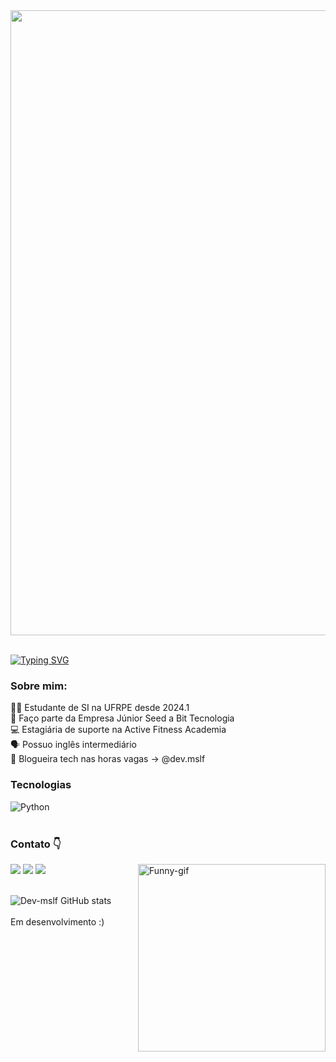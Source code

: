 <div align="center">
<img src="https://github.com/user-attachments/assets/ad12ba88-8156-43e5-9aca-61737122897f" width="1000px" />
</div>

<br>

[![Typing SVG](https://readme-typing-svg.herokuapp.com?font=Fira+Code&weight=100&size=25&duration=4000&pause=1000&color=1700d1&center=true&vCenter=true&random=false&width=1000&lines=Estudante+de+Sistemas+de+Informação+em+desenvolvimento)](https://git.io/typing-svg)


### Sobre mim: 
👩‍💻 Estudante de SI na UFRPE desde 2024.1
<br>
💙 Faço parte da Empresa Júnior Seed a Bit Tecnologia
<br>
💻 Estagiária de suporte na Active Fitness Academia
<br>
🗣️ Possuo inglês intermediário
<br>
📱 Blogueira tech nas horas vagas -> @dev.mslf
### Tecnologias
<div style="display: inline_block">
  <img align="center" alt="Python" src="https://img.shields.io/badge/Python-3776AB?style=for-the-badge&logo=python&logoColor=white" />
</div><br/>

### Contato 👇

<div> 
    <a href="https://www.instagram.com/dev.mslf/" target="_blank"><img src="https://img.shields.io/badge/-Instagram-%23E4405F?style=for-the-badge&logo=instagram&logoColor=white" target="_blank"></a>
 	  <a href = "mailto:dev.mslf@gmail.com"><img src="https://img.shields.io/badge/-Gmail-%23333?style=for-the-badge&logo=gmail&logoColor=white" target="_blank"></a>
  <a href="https://www.linkedin.com/in/gabrielle-lopes-05895b295/" target="_blank"><img src="https://img.shields.io/badge/-LinkedIn-%230077B5?style=for-the-badge&logo=linkedin&logoColor=white" target="_blank"></a> 
   
 <img align="right" alt="Funny-gif" height="300" width="300" src="https://media.giphy.com/media/v1.Y2lkPTc5MGI3NjExZWhwNGRzNHp2ZDdzY3d1aGo1ZnNnNnFzZ3V3bnJuc3d1czg1eHlqNSZlcD12MV9pbnRlcm5hbF9naWZfYnlfaWQmY3Q9Zw/Qc0BxWM9TxljvJug2x/giphy.gif"> 
</div>
<br>

![Dev-mslf GitHub stats](https://github-readme-stats.vercel.app/api?username=Dev-mslf&show_icons=true&theme=radical)
<br>
<br>
Em desenvolvimento :)

